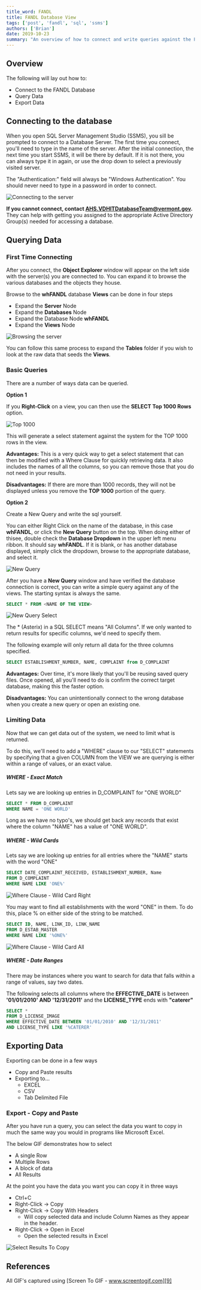 ```yaml
---
title_word: FANDL
title: FANDL Database View
tags: ['post', 'fandl', 'sql', 'ssms']
authors: ['Brian']
date: 2019-10-23
summary: "An overview of how to connect and write queries against the FANDL Warehouse."
---
```


## Overview

The following will lay out how to:

* Connect to the FANDL Database
* Query Data
* Export Data

## Connecting to the database

When you open SQL Server Management Studio (SSMS), you sill be prompted to connect to a Database Server. The first time you connect, you'll need to type in the name of the server. After the initial connection, the next time you start SSMS, it will be there by default. If it is not there, you can always type it in again, or use the drop down to select a previously visited server.

The "Authentication:" field will always be "Windows Authentication". You should never need to type in a password in order to connect. 

![Connecting to the server][1]

**If you cannot connect, contact AHS.VDHITDatabaseTeam@vermont.gov.** They can help with getting you assigned to the appropriate Active Directory Group(s) needed for accessing a database.

## Querying Data

### First Time Connecting

After you connect, the **Object Explorer** window will appear on the left side with the server(s) you are connected to. You can expand it to browse the various databases and the objects they house.

Browse to the **whFANDL** database **Views** can be done in four steps

* Expand the **Server** Node
* Expand the **Databases** Node
* Expand the Database Node **whFANDL**
* Expand the **Views** Node

![Browsing the server][2]

You can follow this same process to expand the **Tables** folder if you wish to look at the raw data that seeds the **Views**.

### Basic Queries

There are a number of ways data can be queried.

**Option 1**

If you **Right-Click** on a view, you can then use the **SELECT Top 1000 Rows** option. 

![Top 1000][3]

This will generate a select statement against the system for the TOP 1000 rows in the view.

**Advantages:** This is a very quick way to get a select statement that can then be modified with a Where Clause for quickly retrieving data. It also includes the names of all the columns, so you can remove those that you do not need in your results.

**Disadvantages:** If there are more than 1000 records, they will not be displayed unless you remove the **TOP 1000** portion of the query.

**Option 2**

Create a New Query and write the sql yourself.

You can either Right Click on the name of the database, in this case **whFANDL**, or click the **New Query** button on the top. When doing either of thisee, double check the **Database Dropdown** in the upper left menu ribbon. It should say **whFANDL**. If it is blank, or has another database displayed, simply click the dropdown, browse to the appropriate database, and select it.

![New Query][4]


After you have a **New Query** window and have verified the database connection is correct, you can write a simple query against any of the views. The starting syntax is always the same.

```sql
SELECT * FROM <NAME OF THE VIEW>
```

![New Query Select][5]

The * (Asterix) in a SQL SELECT means "All Columns". If we only wanted to return results for specific columns, we'd need to specify them.

The following example will only return all data for the three columns specified.

```sql
SELECT ESTABLISHMENT_NUMBER, NAME, COMPLAINT from D_COMPLAINT
```

**Advantages:** Over time, it's more likely that you'll be reusing saved query files. Once opened, all you'll need to do is confirm the correct target database, making this the faster option.

**Disadvantages:** You can unintentionally connect to the wrong database when you create a new query or open an existing one.

### Limiting Data

Now that we can get data out of the system, we need to limit what is returned.

To do this, we'll need to add a "WHERE" clause to our "SELECT" statements by specifying that a given COLUMN from the VIEW we are querying is either within a range of values, or an exact value.

##### WHERE - Exact Match

Lets say we are looking up entries in D_COMPLAINT for "ONE WORLD"

```sql
SELECT * FROM D_COMPLAINT
WHERE NAME = 'ONE WORLD'
```

Long as we have no typo's, we should get back any records that exist where the column "NAME" has a value of "ONE WORLD".

##### WHERE - Wild Cards

Lets say we are looking up entries for all entries where the "NAME" starts with the word "ONE"

```sql
SELECT DATE_COMPLAINT_RECEIVED, ESTABLISHMENT_NUMBER, Name
FROM D_COMPLAINT
WHERE NAME LIKE 'ONE%'
```

![Where Clause - Wild Card Right][6]




You may want to find all establishments with the word "ONE" in them. To do this, place % on either side of the string to be matched.

```sql
SELECT ID, NAME, LINK_ID, LINK_NAME
FROM D_ESTAB_MASTER
WHERE NAME LIKE '%ONE%'
```

![Where Clause - Wild Card All][7]


##### WHERE - Date Ranges

There may be instances where you want to search for data that falls within a range of values, say two dates.

The following selects all columns where the **EFFECTIVE_DATE** is between **'01/01/2010' AND '12/31/2011'** and the **LICENSE_TYPE** ends with **"caterer"**

```sql
SELECT * 
FROM D_LICENSE_IMAGE
WHERE EFFECTIVE_DATE BETWEEN '01/01/2010' AND '12/31/2011'
AND LICENSE_TYPE LIKE '%CATERER'
```


## Exporting Data

Exporting can be done in a few ways

* Copy and Paste results
* Exporting to...
  * EXCEL
  * CSV
  * Tab Delimited File

### Export - Copy and Paste

After you have run a query, you can select the data you want to copy in much the same way you would in programs like Microsoft Excel.

The below GIF demonstrates how to select
* A single Row
* Multiple Rows
* A block of data
* All Results

At the point you have the data you want you can copy it in three ways

* Ctrl+C
* Right-Click -> Copy
* Right-Click -> Copy With Headers
  * Will copy selected data and include Column Names as they appear in the header.
* Right-Click -> Open in Excel
  * Open the selected results in Excel

![Select Results To Copy][8]


## References

All GIF's captured using [Screen To GIF - www.screentogif.com][9]

[1]: /assets/images/posts/fandl/FANDL_Tutorial_Connect.gif
[2]: /assets/images/posts/fandl/FANDL_Tutorial_Browse.gif
[3]: /assets/images/posts/fandl/FANDL_Tutorial_Top1000.gif
[4]: /assets/images/posts/fandl/FANDL_Tutorial_NewQueryDatabase.gif
[5]: /assets/images/posts/fandl/FANDL_Tutorial_NewQuerySelect.gif
[6]: /assets/images/posts/fandl/FANDL_Tutorial_WhereWildCard_Right.gif
[7]: /assets/images/posts/fandl/FANDL_Tutorial_WhereWildCard_All.gif
[8]: /assets/images/posts/fandl/FANDL_Tutorial_SelectResults.gif
[9]: https://www.screentogif.com/